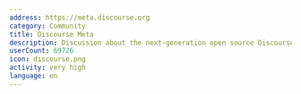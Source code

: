 ```yaml
---
address: https://meta.discourse.org
category: Community
title: Discourse Meta
description: Discussion about the next-generation open source Discourse forum software
userCount: 69726
icon: discourse.png
activity: very high
language: en
---
```

